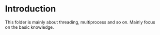 # Introduction
This folder is mainly about threading, multiprocess and so on.  Mainly focus on the basic knowledge.
